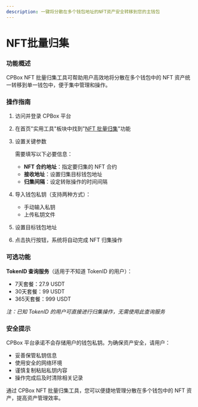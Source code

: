 ```yaml
---
description: 一键将分散在多个钱包地址的NFT资产安全转移到您的主钱包
---
```


# NFT批量归集

### 功能概述

CPBox NFT 批量归集工具可帮助用户高效地将分散在多个钱包中的 NFT 资产统一转移到单一钱包中，便于集中管理和操作。

### 操作指南

1. 访问并登录 CPBox 平台
2. 在首页"实用工具"板块中找到"[NFT 批量归集](https://www.cpbox.io/cn/batch/collection-nft)"功能
3.  设置关键参数

    需要填写以下必要信息：

    * **NFT 合约地址**：指定要归集的 NFT 合约
    * **接收地址**：设置归集目标钱包地址
    * **归集间隔**：设定转账操作的时间间隔
4. 导入钱包私钥（支持两种方式）：
   * 手动输入私钥
   * 上传私钥文件
5. 设置目标钱包地址
6. 点击执行按钮，系统将自动完成 NFT 归集操作

### 可选功能

**TokenID 查询服务**（适用于不知道 TokenID 的用户）：

* 7天套餐：27.9 USDT
* 30天套餐：99 USDT
* 365天套餐：999 USDT

_注：已知 TokenID 的用户可直接进行归集操作，无需使用此查询服务_

### 安全提示

CPBox 平台承诺不会存储用户的钱包私钥。为确保资产安全，请用户：

* 妥善保管私钥信息
* 使用安全的网络环境
* 谨慎复制粘贴私钥内容
* 操作完成后及时清除相关记录

通过 CPBox NFT 批量归集工具，您可以便捷地管理分散在多个钱包中的 NFT 资产，提高资产管理效率。
